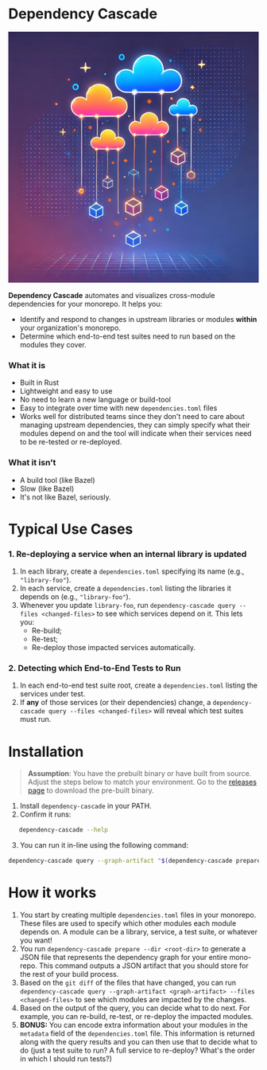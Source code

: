 # Dependency Cascade

![Dependency Cascade](./image.webp)

**Dependency Cascade** automates and visualizes cross-module dependencies for your monorepo. It helps you:
- Identify and respond to changes in upstream libraries or modules **within** your organization's monorepo.
- Determine which end-to-end test suites need to run based on the modules they cover.

### What it is
- Built in Rust
- Lightweight and easy to use
- No need to learn a new language or build-tool
- Easy to integrate over time with new `dependencies.toml` files
- Works well for distributed teams since they don't need to care about managing upstream dependencies, they can simply specify what
their modules depend on and the tool will indicate when their services need to be re-tested or re-deployed.

### What it isn't
- A build tool (like Bazel)
- Slow (like Bazel)
- It's not like Bazel, seriously.

# Typical Use Cases

### 1. Re-deploying a service when an internal library is updated
1. In each library, create a `dependencies.toml` specifying its name (e.g., `"library-foo"`).
2. In each service, create a `dependencies.toml` listing the libraries it depends on (e.g., `"library-foo"`).
3. Whenever you update `library-foo`, run `dependency-cascade query --files <changed-files>` to see which services depend on it. This lets you:
   - Re-build;
   - Re-test;
   - Re-deploy
   those impacted services automatically.

### 2. Detecting which End-to-End Tests to Run
1. In each end-to-end test suite root, create a `dependencies.toml` listing the services under test.
2. If **any** of those services (or their dependencies) change, a `dependency-cascade query --files <changed-files>` will reveal which test suites must run.

# Installation
> **Assumption**: You have the prebuilt binary or have built from source. Adjust the steps below to match your environment. Go to the [releases page]() to download the pre-built binary.

1. Install `dependency-cascade` in your PATH.
2. Confirm it runs:

```bash
   dependency-cascade --help
```

3. You can run it in-line using the following command:

```bash
dependency-cascade query --graph-artifact "$(dependency-cascade prepare --dir test)" --files test/test_end2end/src/hey.txt test/test_lib/src/hey.txt
```

# How it works
1. You start by creating multiple `dependencies.toml` files in your monorepo. These files are used to specify which other modules each module depends on. A module can be a library, service, a test suite, or whatever you want!
2. You run `dependency-cascade prepare --dir <root-dir>` to generate a JSON file that represents the dependency graph for your entire mono-repo. This command outputs a JSON artifact that you should store for the rest of your build process.
3. Based on the `git diff` of the files that have changed, you can run `dependency-cascade query --graph-artifact <graph-artifact> --files <changed-files>` to see which modules are impacted by the changes.
4. Based on the output of the query, you can decide what to do next. For example, you can re-build, re-test, or re-deploy the impacted modules.
5. **BONUS:** You can encode extra information about your modules in the `metadata` field of the `dependencies.toml` file. This information is returned along with the query results and you can then use that to decide what to do (just a test suite to run? A full service to re-deploy? What's the order in which I should run tests?)
